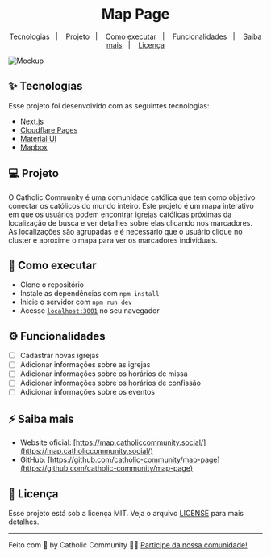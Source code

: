 <h1 align="center">Map Page</h1>

<p align="center">
  <a href="#-tecnologias">Tecnologias</a>&nbsp;&nbsp;&nbsp;|&nbsp;&nbsp;&nbsp;
  <a href="#-projeto">Projeto</a>&nbsp;&nbsp;&nbsp;|&nbsp;&nbsp;&nbsp;
  <a href="#-como-executar">Como executar</a>&nbsp;&nbsp;&nbsp;|&nbsp;&nbsp;&nbsp;
  <a href="#-funcionalidades">Funcionalidades</a>&nbsp;&nbsp;&nbsp;|&nbsp;&nbsp;&nbsp;
  <a href="#-saiba-mais">Saiba mais</a>&nbsp;&nbsp;&nbsp;|&nbsp;&nbsp;&nbsp;
  <a href="#-licença">Licença</a>
</p>

![Mockup](https://res.cloudinary.com/da2hgsrt7/image/upload/e_background_removal/f_png/v1708027135/catholic-connect/map-page.png)

## ✨ Tecnologias

Esse projeto foi desenvolvido com as seguintes tecnologias:

- [Next.js](https://nextjs.org/)
- [Cloudflare Pages](https://developers.cloudflare.com/pages)
- [Material UI](https://mui.com/material-ui)
- [Mapbox](https://www.mapbox.com/)

## 💻 Projeto

O Catholic Community é uma comunidade católica que tem como objetivo conectar os
católicos do mundo inteiro. Este projeto é um mapa interativo em que os usuários
podem encontrar igrejas católicas próximas da localização de busca e ver
detalhes sobre elas clicando nos marcadores. As localizações são agrupadas e é
necessário que o usuário clique no cluster e aproxime o mapa para ver os
marcadores individuais.

## 🚀 Como executar

- Clone o repositório
- Instale as dependências com `npm install`
- Inicie o servidor com `npm run dev`
- Acesse [`localhost:3001`](http://localhost:3001) no seu navegador

## ⚙️ Funcionalidades

- [ ] Cadastrar novas igrejas
- [ ] Adicionar informações sobre as igrejas
- [ ] Adicionar informações sobre os horários de missa
- [ ] Adicionar informações sobre os horários de confissão
- [ ] Adicionar informações sobre os eventos

## ⚡️ Saiba mais

- Website oficial:
  [https://map.catholiccommunity.social/](https://map.catholiccommunity.social/)
- GitHub:
  [https://github.com/catholic-community/map-page](https://github.com/catholic-community/map-page)

## 📄 Licença

Esse projeto está sob a licença MIT. Veja o arquivo [LICENSE](LICENSE.md) para
mais detalhes.

---

<p>
Feito com 💛 by Catholic Community 👋🏻
<a href="https://catholiccommunity.social">Participe da nossa comunidade!</a>
</p>
